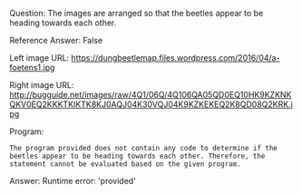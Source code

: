 Question: The images are arranged so that the beetles appear to be heading towards each other.

Reference Answer: False

Left image URL: https://dungbeetlemap.files.wordpress.com/2016/04/a-foetens1.jpg

Right image URL: http://bugguide.net/images/raw/4Q1/06Q/4Q106QA05QD0EQ10HK9KZKNKQKV0EQ2KKKTKIKTK8KJ0AQJ04K30VQJ04K9KZKEKEQ2K8QD08Q2KRK.jpg

Program:

```
The program provided does not contain any code to determine if the beetles appear to be heading towards each other. Therefore, the statement cannot be evaluated based on the given program.
```
Answer: Runtime error: 'provided'

